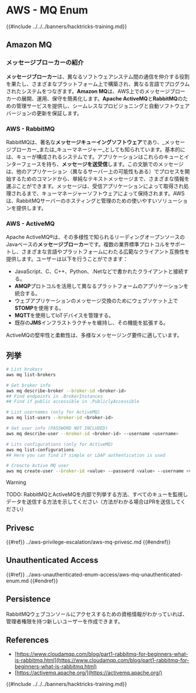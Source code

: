 # AWS - MQ Enum

{{#include ../../../banners/hacktricks-training.md}}

## Amazon MQ

### メッセージブローカーの紹介

**メッセージブローカー**は、異なるソフトウェアシステム間の通信を仲介する役割を果たし、さまざまなプラットフォーム上で構築され、異なる言語でプログラムされたシステムをつなぎます。**Amazon MQ**は、AWS上でのメッセージブローカーの展開、運用、保守を簡素化します。**Apache ActiveMQ**と**RabbitMQ**のための管理サービスを提供し、シームレスなプロビジョニングと自動ソフトウェアバージョンの更新を保証します。

### AWS - RabbitMQ

RabbitMQは、著名な**メッセージキューイングソフトウェア**であり、_メッセージブローカー_または_キューマネージャー_としても知られています。基本的には、キューが構成されるシステムです。アプリケーションはこれらのキューとインターフェースを持ち、**メッセージを送受信**します。この文脈でのメッセージは、他のアプリケーション（異なるサーバー上の可能性もある）でプロセスを開始するためのコマンドから、単純なテキストメッセージまで、さまざまな情報を運ぶことができます。メッセージは、受信アプリケーションによって取得され処理されるまで、キューマネージャーソフトウェアによって保持されます。AWSは、RabbitMQサーバーのホスティングと管理のための使いやすいソリューションを提供します。

### AWS - ActiveMQ

Apache ActiveMQ®は、その多様性で知られるリーディングオープンソースのJavaベースの**メッセージブローカー**です。複数の業界標準プロトコルをサポートし、さまざまな言語やプラットフォームにわたる広範なクライアント互換性を提供します。ユーザーは以下を行うことができます：

- JavaScript、C、C++、Python、.Netなどで書かれたクライアントと接続する。
- **AMQP**プロトコルを活用して異なるプラットフォームのアプリケーションを統合する。
- ウェブアプリケーションのメッセージ交換のためにウェブソケット上で**STOMP**を使用する。
- **MQTT**を使用してIoTデバイスを管理する。
- 既存の**JMS**インフラストラクチャを維持し、その機能を拡張する。

ActiveMQの堅牢性と柔軟性は、多様なメッセージング要件に適しています。

## 列挙
```bash
# List brokers
aws mq list-brokers

# Get broker info
aws mq describe-broker --broker-id <broker-id>
## Find endpoints in .BrokerInstances
## Find if public accessible in .PubliclyAccessible

# List usernames (only for ActiveMQ)
aws mq list-users --broker-id <broker-id>

# Get user info (PASSWORD NOT INCLUDED)
aws mq describe-user --broker-id <broker-id> --username <username>

# Lits configurations (only for ActiveMQ)
aws mq list-configurations
## Here you can find if simple or LDAP authentication is used

# Creacte Active MQ user
aws mq create-user --broker-id <value> --password <value> --username <value> --console-access
```
> [!WARNING]
> TODO: RabbitMQとActiveMQを内部で列挙する方法、すべてのキューを監視しデータを送信する方法を示してください（方法がわかる場合はPRを送信してください）

## Privesc

{{#ref}}
../aws-privilege-escalation/aws-mq-privesc.md
{{#endref}}

## Unauthenticated Access

{{#ref}}
../aws-unauthenticated-enum-access/aws-mq-unauthenticated-enum.md
{{#endref}}

## Persistence

RabbitMQウェブコンソールにアクセスするための資格情報がわかっていれば、管理者権限を持つ新しいユーザーを作成できます。

## References

- [https://www.cloudamqp.com/blog/part1-rabbitmq-for-beginners-what-is-rabbitmq.html](https://www.cloudamqp.com/blog/part1-rabbitmq-for-beginners-what-is-rabbitmq.html)
- [https://activemq.apache.org/](https://activemq.apache.org/)

{{#include ../../../banners/hacktricks-training.md}}
